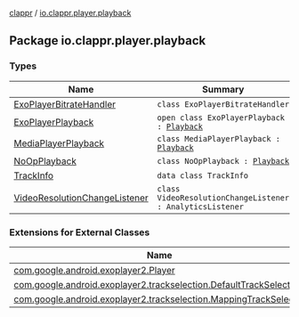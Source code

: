 [clappr](../index.md) / [io.clappr.player.playback](./index.md)

## Package io.clappr.player.playback

### Types

| Name | Summary |
|---|---|
| [ExoPlayerBitrateHandler](-exo-player-bitrate-handler/index.md) | `class ExoPlayerBitrateHandler` |
| [ExoPlayerPlayback](-exo-player-playback/index.md) | `open class ExoPlayerPlayback : `[`Playback`](../io.clappr.player.components/-playback/index.md) |
| [MediaPlayerPlayback](-media-player-playback/index.md) | `class MediaPlayerPlayback : `[`Playback`](../io.clappr.player.components/-playback/index.md) |
| [NoOpPlayback](-no-op-playback/index.md) | `class NoOpPlayback : `[`Playback`](../io.clappr.player.components/-playback/index.md) |
| [TrackInfo](-track-info/index.md) | `data class TrackInfo` |
| [VideoResolutionChangeListener](-video-resolution-change-listener/index.md) | `class VideoResolutionChangeListener : AnalyticsListener` |

### Extensions for External Classes

| Name | Summary |
|---|---|
| [com.google.android.exoplayer2.Player](com.google.android.exoplayer2.-player/index.md) |  |
| [com.google.android.exoplayer2.trackselection.DefaultTrackSelector](com.google.android.exoplayer2.trackselection.-default-track-selector/index.md) |  |
| [com.google.android.exoplayer2.trackselection.MappingTrackSelector](com.google.android.exoplayer2.trackselection.-mapping-track-selector/index.md) |  |
